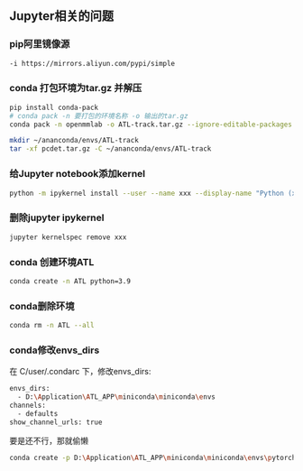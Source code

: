 ## Jupyter相关的问题
### pip阿里镜像源
```bash
-i https://mirrors.aliyun.com/pypi/simple
```

### conda 打包环境为tar.gz 并解压
```bash
pip install conda-pack
# conda pack -n 要打包的环境名称 -o 输出的tar.gz
conda pack -n openmmlab -o ATL-track.tar.gz --ignore-editable-packages #忽略`pip install -e .`安装的包

mkdir ~/ananconda/envs/ATL-track
tar -xf pcdet.tar.gz -C ~/ananconda/envs/ATL-track
```

### 给Jupyter notebook添加kernel

```bash
python -m ipykernel install --user --name xxx --display-name "Python (xxx)"
```
### 删除jupyter ipykernel
```bash
jupyter kernelspec remove xxx
```
### conda 创建环境ATL
```bash
conda create -n ATL python=3.9
```
### conda删除环境
```bash
conda rm -n ATL --all
```
### conda修改envs_dirs
在 C/user/.condarc 下，修改envs_dirs:
```bash
envs_dirs:
  - D:\Application\ATL_APP\miniconda\miniconda\envs
channels:
  - defaults
show_channel_urls: true

```
要是还不行，那就偷懒
```bash
conda create -p D:\Application\ATL_APP\miniconda\miniconda\envs\pytorch python=3.9
```

